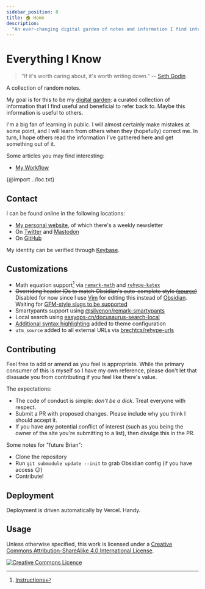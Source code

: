 ```yaml
---
sidebar_position: 0
title: 🏠 Home
description:
  "An ever-changing digital garden of notes and information I find interesting"
---
```


# Everything I Know

> "If it's worth caring about, it's worth writing down." --
> [Seth Godin](https://seths.blog/2022/07/a-good-spec/)

A collection of random notes.

My goal is for this to be my [digital garden](writing/digital-garden.md): a
curated collection of information that I find useful and beneficial to refer
back to. Maybe this information is useful to others.

I'm a big fan of learning in public. I will almost certainly make mistakes at
some point, and I will learn from others when they (hopefully) correct me. In
turn, I hope others read the information I've gathered here and get something
out of it.

Some articles you may find interesting:

- [My Workflow](workflow.md)

{@import ../loc.txt}

## Contact

I can be found online in the following locations:

- [My personal website](https://brianturchyn.net), of which there's a weekly
  newsletter
- On [Twitter](https://twitter.com/btwritescode) and <a
  href="https://mastodon.social/@btwritescode" rel="me noopener noreferrer">Mastodon</a>
- On [GitHub](https://github.com/b-turchyn)

My identity can be verified through [Keybase](https://keybase.io/bturchyn).

## Customizations

- Math equation support[^1] via
  [`remark-math`](https://github.com/remarkjs/remark-math/) and
  [`rehype-katex`](https://github.com/remarkjs/remark-math/blob/main/packages/rehype-katex)
- ~~Overriding header IDs to match Obsidian's auto-complete style
  ([source](https://github.com/b-turchyn/wiki/blob/main/src/plugins/section-prefix.js))~~
  Disabled for now since I use [Vim](devops/vim.md) for editing this instead of
  [Obsidian](https://obsidian.md). Waiting for
  [GFM-style slugs to be supported](https://forum.obsidian.md/t/support-gfm-style-kebab-case-heading-slug-anchor-targets/30350)
- Smartypants support using
  [@silvenon/remark-smartypants](https://github.com/silvenon/remark-smartypants)
- Local search using
  [easyops-cn/docusaurus-search-local](https://github.com/easyops-cn/docusaurus-search-local)
- [Additional syntax highlighting](https://docusaurus.io/docs/markdown-features/code-blocks#supported-languages)
  added to theme configuration
- `utm_source` added to all external URLs via
  [brechtcs/rehype-urls](https://github.com/brechtcs/rehype-urls)

[^1]:
    [Instructions](https://docusaurus.io/docs/markdown-features/math-equations)

## Contributing

Feel free to add or amend as you feel is appropriate. While the primary consumer
of this is myself so I have my own reference, please don't let that dissuade you
from contributing if you feel like there's value.

The expectations:

- The code of conduct is simple: _don't be a dick_. Treat everyone with respect.
- Submit a PR with proposed changes. Please include why you think I should
  accept it.
- If you have any potential conflict of interest (such as you being the owner of
  the site you're submitting to a list), then divulge this in the PR.

Some notes for "future Brian":

- Clone the repository
- Run `git submodule update --init` to grab Obsidian config (if you have access
  😉)
- Contribute!

## Deployment

Deployment is driven automatically by Vercel. Handy.

## Usage

Unless otherwise specified, this work is licensed under a <a rel="license"
href="http://creativecommons.org/licenses/by-sa/4.0/">Creative Commons
Attribution-ShareAlike 4.0 International License</a>.

<a rel="license" href="http://creativecommons.org/licenses/by-sa/4.0/"><img
alt="Creative Commons Licence"
src="https://i.creativecommons.org/l/by-sa/4.0/80x15.png" /></a>
